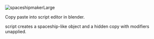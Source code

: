![spaceshipmakerLarge](https://github.com/user-attachments/assets/4c6dc610-02db-4468-b84e-83cc74e4efaf)

Copy paste into script editor in blender.

script creates a spaceship-like object and a hidden copy with modifiers unapplied.
